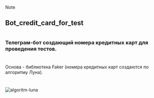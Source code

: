 Note

## Bot_credit_card_for_test
#

### Телеграм-бот создающий номера кредитных карт для проведения тестов. 

#

#
Основа - библиотека Faker (номера кредитных карт создаются по алгоритму Луна).
#

#
![algoritm-luna](https://user-images.githubusercontent.com/106055633/183488330-6efba781-2aff-4805-b58a-211804bf0812.png)
